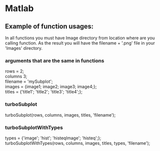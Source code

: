 # Matlab

## Example of function usages:
In all functions you must have Image directory from location where are you calling function. As the result you will have the filename + '.png' file in your 'Images' directory.

### arguments that are the same in functions
rows = 2; <br>
columns 3; <br>
filename = 'mySubplot'; <br>
images = {image1; image2; image3; image4;}; <br>
titles = {'title1'; 'title2'; 'title3'; 'title4';};

### turboSubplot
turboSubplot(rows, columns, images, titles, 'filename');

### turboSubplotWithTypes
types = {'image'; 'hist'; 'histeqImage'; 'histeq';}; <br>
turboSubplotWithTypes(rows, columns, images, titles, types, 'filename');

